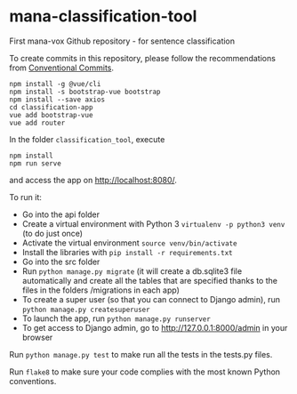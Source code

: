 # mana-classification-tool
First mana-vox Github repository - for sentence classification

To create commits in this repository, please follow the recommendations from [Conventional Commits](https://www.conventionalcommits.org/en/v1.0.0/).


```
npm install -g @vue/cli
npm install -s bootstrap-vue bootstrap 
npm install --save axios
cd classification-app
vue add bootstrap-vue
vue add router
```

In the folder ```classification_tool```, execute 
```
npm install
npm run serve
```
and access the app on [http://localhost:8080/](http://localhost:8080/). 


To run it:
- Go into the api folder
- Create a virtual environment with Python 3 `virtualenv -p python3 venv` (to do just once)
- Activate the virtual environment `source venv/bin/activate`
- Install the libraries with `pip install -r requirements.txt`
- Go into the src folder
- Run `python manage.py migrate` (it will create a db.sqlite3 file automatically and create all the tables that are specified thanks to the files in the folders /migrations in each app)
- To create a super user (so that you can connect to Django admin), run `python manage.py createsuperuser`
- To launch the app, run `python manage.py runserver`
- To get access to Django admin, go to http://127.0.0.1:8000/admin in your browser


Run `python manage.py test` to make run all the tests in the tests.py files.

Run `flake8` to make sure your code complies with the most known Python conventions. 
